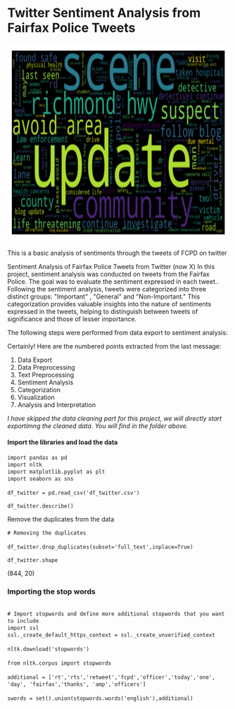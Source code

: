 # Twitter Sentiment Analysis from Fairfax Police Tweets

<img src="https://github.com/Deepti1206/Twitter_Sentiment_Analysis/blob/main/Images/Screenshot%202023-11-30%20at%2010.44.36%20PM.png" width="700" height="450">

This is a basic analysis of sentiments through the tweets of FCPD on twitter

Sentiment Analysis of Fairfax Police Tweets from Twitter (now X)
In this project, sentiment analysis was conducted on tweets from the Fairfax Police. The goal was to evaluate the sentiment expressed in each tweet.. Following the sentiment analysis, tweets were categorized into three distinct groups: "Important" , "General" and "Non-Important." This categorization provides valuable insights into the nature of sentiments expressed in the tweets, helping to distinguish between tweets of significance and those of lesser importance.

The following steps were performed from data export to sentiment analysis:

Certainly! Here are the numbered points extracted from the last message:

1. Data Export
2. Data Preprocessing
3. Text Preprocessing
4. Sentiment Analysis
5. Categorization
6. Visualization
7. Analysis and Interpretation

*I have skipped the data cleaning part for this project, we will directly start exportimng the cleaned data. You will find in the folder above.*

#### Import the libraries and load the data

```{python}
import pandas as pd
import nltk
import matplotlib.pyplot as plt
import seaborn as sns

df_twitter = pd.read_csv('df_twitter.csv')
```
```{python r}
df_twitter.describe()

```
Remove the duplicates from the data

```{python w}
# Removing the duplicates

df_twitter.drop_duplicates(subset='full_text',inplace=True)

```

```{python w}
df_twitter.shape
```
(844, 20)

### Importing the stop words

```{python}

# Import stopwords and define more additional stopwords that you want to include
import ssl
ssl._create_default_https_context = ssl._create_unverified_context

nltk.download('stopwords')

from nltk.corpus import stopwords

additional = ['rt','rts','retweet','fcpd','officer','today','one', 'day', 'fairfax','thanks', 'amp','officers']

swords = set().union(stopwords.words('english'),additional)






```


